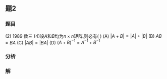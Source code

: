 ## 题2
### 题目
(2) 1989 数三 
(4)设$A$和$B$均为$n \times n$矩阵,则必有( )
(A) $|A + B| = |A| + |B|$
(B) $AB = BA$
(C) $|AB| = |BA|$
(D) $(A + B)^{-1} = A^{-1} + B^{-1}$
### 分析

### 解